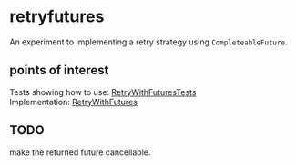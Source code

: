 # retryfutures

An experiment to implementing a retry strategy using `CompleteableFuture`.

## points of interest

Tests showing how to use: [RetryWithFuturesTests](./src/test/java/com/example/retryfutures/RetryWithFuturesTests.java)  
Implementation: [RetryWithFutures](./src/main/java/com/example/retryfutures/RetryWithFutures.java)  

## TODO

make the returned future cancellable.
